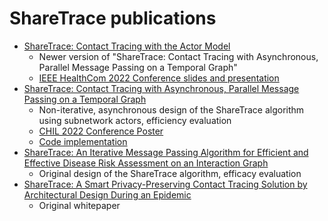 # ShareTrace publications

- [ShareTrace: Contact Tracing with the Actor Model](https://arxiv.org/abs/2203.12445v3)
  - Newer version of "ShareTrace: Contact Tracing with Asynchronous, Parallel Message Passing on a Temporal Graph"
  - [IEEE HealthCom 2022 Conference slides and presentation](https://github.com/share-trace/healthcom22-slides)
- [ShareTrace: Contact Tracing with Asynchronous, Parallel Message Passing on a Temporal Graph](https://arxiv.org/abs/2203.12445v2)
  - Non-iterative, asynchronous design of the ShareTrace algorithm using subnetwork actors, efficiency evaluation
  - [CHIL 2022 Conference Poster](https://github.com/share-trace/chil22-poster)
  - [Code implementation](https://github.com/share-trace/ray/tree/main)
- [ShareTrace: An Iterative Message Passing Algorithm for Efficient and Effective Disease Risk Assessment on an Interaction Graph](https://doi.org/10.1145/3459930.3469553)
  - Original design of the ShareTrace algorithm, efficacy evaluation
- [ShareTrace: A Smart Privacy-Preserving Contact Tracing Solution by Architectural Design During an Epidemic](https://github.com/share-trace/papers/blob/373abf36b05227f4a5f5cb405cd61e8dc225a9a6/sharetace-whitepaper.pdf)
  - Original whitepaper

